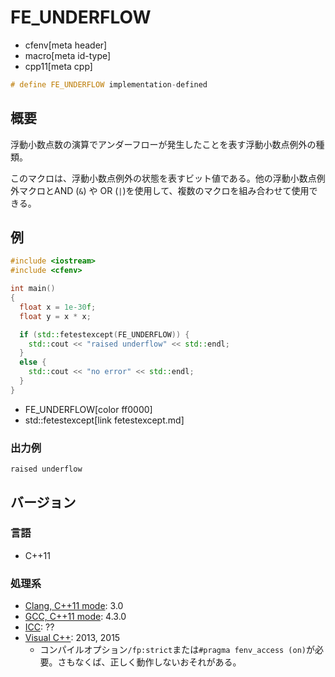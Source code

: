 # FE_UNDERFLOW
* cfenv[meta header]
* macro[meta id-type]
* cpp11[meta cpp]

```cpp
# define FE_UNDERFLOW implementation-defined
```

## 概要
浮動小数点数の演算でアンダーフローが発生したことを表す浮動小数点例外の種類。

このマクロは、浮動小数点例外の状態を表すビット値である。他の浮動小数点例外マクロとAND (`&`) や OR (`|`)を使用して、複数のマクロを組み合わせて使用できる。

## 例
```cpp example
#include <iostream>
#include <cfenv>

int main()
{
  float x = 1e-30f;
  float y = x * x;

  if (std::fetestexcept(FE_UNDERFLOW)) {
    std::cout << "raised underflow" << std::endl;
  }
  else {
    std::cout << "no error" << std::endl;
  }
}
```
* FE_UNDERFLOW[color ff0000]
* std::fetestexcept[link fetestexcept.md]

### 出力例
```
raised underflow
```

## バージョン
### 言語
- C++11

### 処理系
- [Clang, C++11 mode](/implementation.md#clang): 3.0
- [GCC, C++11 mode](/implementation.md#gcc): 4.3.0
- [ICC](/implementation.md#icc): ??
- [Visual C++](/implementation.md#visual_cpp): 2013, 2015
	- コンパイルオプション`/fp:strict`または`#pragma fenv_access (on)`が必要。さもなくば、正しく動作しないおそれがある。


